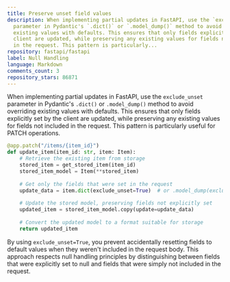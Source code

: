 ```yaml
---
title: Preserve unset field values
description: When implementing partial updates in FastAPI, use the `exclude_unset`
  parameter in Pydantic's `.dict()` or `.model_dump()` method to avoid overriding
  existing values with defaults. This ensures that only fields explicitly set by the
  client are updated, while preserving any existing values for fields not included
  in the request. This pattern is particularly...
repository: fastapi/fastapi
label: Null Handling
language: Markdown
comments_count: 3
repository_stars: 86871
---
```


When implementing partial updates in FastAPI, use the `exclude_unset` parameter in Pydantic's `.dict()` or `.model_dump()` method to avoid overriding existing values with defaults. This ensures that only fields explicitly set by the client are updated, while preserving any existing values for fields not included in the request. This pattern is particularly useful for PATCH operations.

```python
@app.patch("/items/{item_id}")
def update_item(item_id: str, item: Item):
    # Retrieve the existing item from storage
    stored_item = get_stored_item(item_id)
    stored_item_model = Item(**stored_item)
    
    # Get only the fields that were set in the request
    update_data = item.dict(exclude_unset=True)  # or .model_dump(exclude_unset=True) in Pydantic v2
    
    # Update the stored model, preserving fields not explicitly set
    updated_item = stored_item_model.copy(update=update_data)
    
    # Convert the updated model to a format suitable for storage
    return updated_item
```

By using `exclude_unset=True`, you prevent accidentally resetting fields to default values when they weren't included in the request body. This approach respects null handling principles by distinguishing between fields that were explicitly set to null and fields that were simply not included in the request.